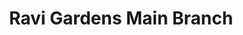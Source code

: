 ---
title: "Ravi Gardens Main Branch"
url: /vedullapalli/ravi-gardens-main-branch/
shop: garden centre
---